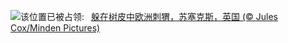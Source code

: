 ![](https://www.bing.com/th?id=OHR.AutumnHedgehog_ZH-CN7309314630_UHD.jpg&w=1000)该位置已被占领:&nbsp;&ensp;[躲在树皮中欧洲刺猬，苏塞克斯，英国 (© Jules Cox/Minden Pictures)](https://www.bing.com/th?id=OHR.AutumnHedgehog_ZH-CN7309314630_UHD.jpg)
<br><br/>
